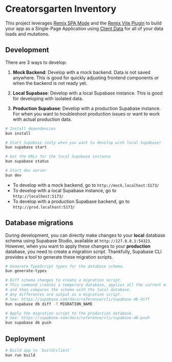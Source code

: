 # Creatorsgarten Inventory

This project leverages [Remix SPA Mode](https://remix.run/docs/en/main/future/spa-mode) and the [Remix Vite Plugin](https://remix.run/docs/en/main/future/vite) to build your app as a Single-Page Application using [Client Data](https://remix.run/docs/en/main/guides/client-data) for all of your data loads and mutations.

## Development

There are 3 ways to develop:

1. **Mock Backend**: Develop with a mock backend. Data is not saved anywhere. This is good for quickly adjusting frontend components or when the backend is not ready yet.

2. **Local Supabase**: Develop with a local Supabase instance. This is good for developing with isolated data.

3. **Production Supabase**: Develop with a production Supabase instance. For when you want to troubleshoot production issues or want to work with actual production data.

```sh
# Install dependencies
bun install

# Start Supabase (only when you want to develop with local Supabase)
bun supabase start

# Get the URLs for the local Supabase instance
bun supabase status

# Start dev server
bun dev
```

- To develop with a mock backend, go to `http://mock.localhost:5173/`
- To develop with a local Supabase instance, go to `http://localhost:5173/`
- To develop with a production Supabase backend, go to `http://prod.localhost:5173/`

## Database migrations

During development, you can directly make changes to your **local** database schema using Supabase Studio, available at `http://127.0.0.1:54323`. However, when you want to apply these changes to your **production** database, you need to create a migration script. Thankfully, Supabase CLI provides a tool to generate these migration scripts.

```sh
# Generate TypeScript types for the database schema.
bun generate-types

# Diff schema changes to create a migration script.
# This command creates a temporary database, applies all the current migrations,
# and then compares the schema with the local database.
# Any differences are output as a migration script.
# See: https://supabase.com/docs/reference/cli/supabase-db-diff
bun supabase db diff -f MIGRATION_NAME

# Apply the migration script to the production database.
# See: https://supabase.com/docs/reference/cli/supabase-db-push
bun supabase db push
```

## Deployment

```sh
# Build app to `build/client`
bun run build
```
